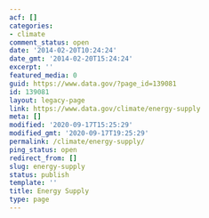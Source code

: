 ```yaml
---
acf: []
categories:
- climate
comment_status: open
date: '2014-02-20T10:24:24'
date_gmt: '2014-02-20T15:24:24'
excerpt: ''
featured_media: 0
guid: https://www.data.gov/?page_id=139081
id: 139081
layout: legacy-page
link: https://www.data.gov/climate/energy-supply
meta: []
modified: '2020-09-17T15:25:29'
modified_gmt: '2020-09-17T19:25:29'
permalink: /climate/energy-supply/
ping_status: open
redirect_from: []
slug: energy-supply
status: publish
template: ''
title: Energy Supply
type: page
---
```


